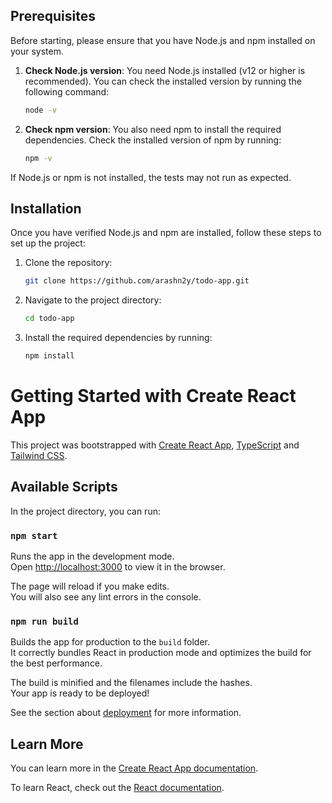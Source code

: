 ## Prerequisites

Before starting, please ensure that you have Node.js and npm installed on your system.

1. **Check Node.js version**: You need Node.js installed (v12 or higher is recommended). You can check the installed version by running the following command:

   ```bash
   node -v
   ```

2. **Check npm version**: You also need npm to install the required dependencies. Check the installed version of npm by running:
   ```bash
   npm -v
   ```

If Node.js or npm is not installed, the tests may not run as expected.

## Installation

Once you have verified Node.js and npm are installed, follow these steps to set up the project:

1. Clone the repository:

   ```bash
   git clone https://github.com/arashn2y/todo-app.git
   ```

2. Navigate to the project directory:

   ```bash
   cd todo-app
   ```

3. Install the required dependencies by running:
   ```bash
   npm install
   ```

# Getting Started with Create React App

This project was bootstrapped with [Create React App](https://github.com/facebook/create-react-app), [TypeScript](https://www.typescriptlang.org/) and [Tailwind CSS](https://tailwindcss.com/).

## Available Scripts

In the project directory, you can run:

### `npm start`

Runs the app in the development mode.\
Open [http://localhost:3000](http://localhost:3000) to view it in the browser.

The page will reload if you make edits.\
You will also see any lint errors in the console.

### `npm run build`

Builds the app for production to the `build` folder.\
It correctly bundles React in production mode and optimizes the build for the best performance.

The build is minified and the filenames include the hashes.\
Your app is ready to be deployed!

See the section about [deployment](https://facebook.github.io/create-react-app/docs/deployment) for more information.

## Learn More

You can learn more in the [Create React App documentation](https://facebook.github.io/create-react-app/docs/getting-started).

To learn React, check out the [React documentation](https://reactjs.org/).
